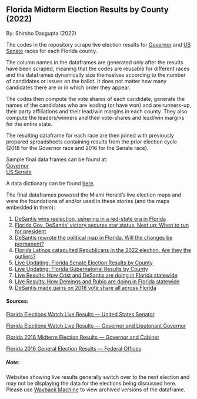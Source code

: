 ## Florida Midterm Election Results by County (2022)

By: Shirsho Dasgupta (2022)

The codes in the repository scrape live election results for [Governor](https://github.com/shirshod/florida_midterms_2022/blob/main/county_results/county_gov_elections.ipynb) and [US Senate](https://github.com/shirshod/florida_midterms_2022/blob/main/county_results/county_sen_elections.ipynb) races for each Florida county.

The column names in the dataframes are generated only after the results have been scraped, meaning that the codes are reusable for different races and the dataframes dynamically size themselves according to the number of candidates or issues on the ballot. It does not matter how many candidates there are or in which order they appear. 

The codes then compute the vote shares of each candidate, generate the names of the candidates who are leading (or have won) and are runners-up, their party affiliations and their lead/win margins in each county. They also compute the leaders/winners and their vote-shares and lead/win margins for the entire state. 

The resulting dataframe for each race are then joined with previously prepared spreadsheets containing results from the prior election cycle (2018 for the Governor race and 2016 for the Senate race). 

Sample final data frames can be found at:\
[Governor]()\
[US Senate]()

A data dictionary can be found [here](https://github.com/shirshod/florida_midterms_2022/blob/main/county_results/county_dictionary.pdf). 

The final dataframes powered the Miami Herald’s live election maps and were the foundations of and/or used in these stories (and the maps embedded in them):
1. [DeSantis wins reelection, ushering in a red-state era in Florida](https://www.miamiherald.com/news/politics-government/election/article268224252.html)
2. [Florida Gov. DeSantis’ victory secures star status. Next up: When to run for president](https://www.miamiherald.com/news/politics-government/election/article268224357.html)
3. [DeSantis rewrote the political map in Florida. Will the changes be permanent?](https://www.miamiherald.com/news/politics-government/state-politics/article268607662.html)
4. [Florida Latinos catapulted Republicans in the 2022 election. Are they the outliers?](https://www.miamiherald.com/news/politics-government/article268644252.html)
5. [Live Updating: Florida Senate Election Results by County](https://www.datawrapper.de/_/u2slr/)
6. [Live Updating: Florida Gubernatorial Results by County](https://www.datawrapper.de/_/2jFnd/)
7. [Live Results: How Crist and DeSantis are doing in Florida statewide](https://www.datawrapper.de/_/We3DK/)
8. [Live Results: How Demings and Rubio are doing in Florida statewide](https://www.datawrapper.de/_/v2ISI/)
9. [DeSantis made gains on 2018 vote share all across Florida](https://www.datawrapper.de/_/DmR4A/)

#### Sources:

[Florida Elections Watch Live Results — United States Senator](https://floridaelectionwatch.gov/ContestResultsByCounty/120000)

[Florida Elections Watch Live Results — Governor and Lieutenant Governor](https://floridaelectionwatch.gov/ContestResultsByCounty/160000)

[Florida 2018 Midterm Election Results — Governor and Cabinet](https://results.elections.myflorida.com/Index.asp?ElectionDate=11/6/2018&DATAMODE=)

[Florida 2016 General Election Results — Federal Offices](https://results.elections.myflorida.com/Index.asp?ElectionDate=11/8/2016&DATAMODE=)

##### Note: 
Websites showing live results generally switch over to the next election and may not be displaying the data for the elections being discussed here. Please use [Wayback Machine](https://archive.org/web/) to view archived versions of the dataframe. 
